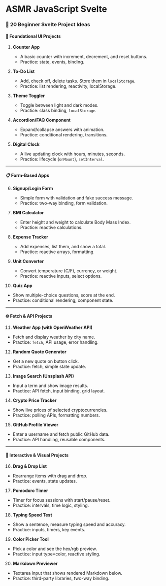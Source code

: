 # ASMR JavaScript Svelte



### 🚀 **20 Beginner Svelte Project Ideas**

#### 🧩 **Foundational UI Projects**

1. **Counter App**

    * A basic counter with increment, decrement, and reset buttons.
    * Practice: state, events, binding.

2. **To-Do List**

    * Add, check off, delete tasks. Store them in `localStorage`.
    * Practice: list rendering, reactivity, localStorage.

3. **Theme Toggler**

    * Toggle between light and dark modes.
    * Practice: class binding, `localStorage`.

4. **Accordion/FAQ Component**

    * Expand/collapse answers with animation.
    * Practice: conditional rendering, transitions.

5. **Digital Clock**

    * A live updating clock with hours, minutes, seconds.
    * Practice: lifecycle (`onMount`), `setInterval`.

---

#### 📋 **Form-Based Apps**

6. **Signup/Login Form**

    * Simple form with validation and fake success message.
    * Practice: two-way binding, form validation.

7. **BMI Calculator**

    * Enter height and weight to calculate Body Mass Index.
    * Practice: reactive calculations.

8. **Expense Tracker**

    * Add expenses, list them, and show a total.
    * Practice: reactive arrays, formatting.

9. **Unit Converter**

    * Convert temperature (C/F), currency, or weight.
    * Practice: reactive inputs, select options.

10. **Quiz App**

* Show multiple-choice questions, score at the end.
* Practice: conditional rendering, component state.

---

#### 🌐 **Fetch & API Projects**

11. **Weather App (with OpenWeather API)**

* Fetch and display weather by city name.
* Practice: `fetch`, API usage, error handling.

12. **Random Quote Generator**

* Get a new quote on button click.
* Practice: fetch, simple state update.

13. **Image Search (Unsplash API)**

* Input a term and show image results.
* Practice: API fetch, input binding, grid layout.

14. **Crypto Price Tracker**

* Show live prices of selected cryptocurrencies.
* Practice: polling APIs, formatting numbers.

15. **GitHub Profile Viewer**

* Enter a username and fetch public GitHub data.
* Practice: API handling, reusable components.

---

#### 🎯 **Interactive & Visual Projects**

16. **Drag & Drop List**

* Rearrange items with drag and drop.
* Practice: events, state updates.

17. **Pomodoro Timer**

* Timer for focus sessions with start/pause/reset.
* Practice: intervals, time logic, styling.

18. **Typing Speed Test**

* Show a sentence, measure typing speed and accuracy.
* Practice: inputs, timers, key events.

19. **Color Picker Tool**

* Pick a color and see the hex/rgb preview.
* Practice: input type=color, reactive styling.

20. **Markdown Previewer**

* Textarea input that shows rendered Markdown below.
* Practice: third-party libraries, two-way binding.
